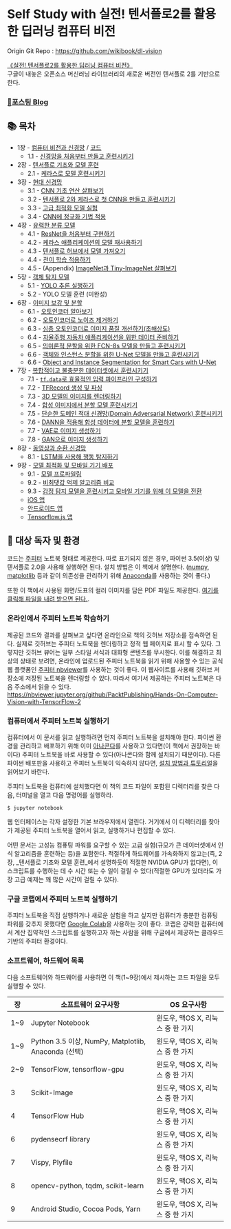 # Self Study with 실전! 텐서플로2를 활용한 딥러닝 컴퓨터 비전

Origin Git Repo : https://github.com/wikibook/dl-vision

[《실전! 텐서플로2를 활용한 딥러닝 컴퓨터 비전》](https://book.naver.com/bookdb/book_detail.nhn?bid=16365755)   
구글이 내놓은 오픈소스 머신러닝 라이브러리의 새로운 버전인 텐서플로 2를 기반으로 한다. 

### [📖포스팅 Blog](https://yjs-program.tistory.com/category/%EB%A8%B8%EC%8B%A0%EB%9F%AC%EB%8B%9D/Computer%20Vision)

## :books: 목차

- 1장 - [컴퓨터 비전과 신경망](https://yjs-program.tistory.com/176) / [코드](/Chapter01)
    - 1.1 - [신경망을 처음부터 만들고 훈련시키기](./Chapter01/ch1_nb1_build_and_train_neural_network_from_scratch.ipynb)
- 2장 - [텐서플로 기초와 모델 훈련](/Chapter02)
    - 2.1 - [케라스로 모델 훈련시키기](./Chapter02/ch2_nb1_mnist_keras.ipynb)
- 3장 - [현대 신경망](/Chapter03)
    - 3.1 - [CNN 기초 연산 살펴보기](./Chapter03/ch3_nb1_discover_cnns_basic_ops.ipynb)
    - 3.2 - [텐서플로 2와 케라스로 첫 CNN을 만들고 훈련시키기](./Chapter03/ch3_nb2_build_and_train_first_cnn_with_tf2.ipynb)
    - 3.3 - [고급 최적화 모델 실험](./Chapter03/ch3_nb3_experiment_with_optimizers.ipynb)
    - 3.4 - [CNN에 정규화 기법 적용](./Chapter03/ch3_nb4_apply_regularization_methods_to_cnns.ipynb)
- 4장 - [유력한 분류 모델](/Chapter04)
    - 4.1 - [ResNet을 처음부터 구현하기](./Chapter04/ch4_nb1_implement_resnet_from_scratch.ipynb)
    - 4.2 - [케라스 애플리케이션의 모델 재사용하기](./Chapter04/ch4_nb2_reuse_models_from_keras_apps.ipynb)
    - 4.3 - [텐서플로 허브에서 모델 가져오기](./Chapter04/ch4_nb3_fetch_models_from_tf_hub.ipynb)
    - 4.4 - [전이 학습 적용하기](./Chapter04/ch4_nb4_apply_transfer_learning.ipynb)
    - 4.5 - (Appendix) [ImageNet과 Tiny-ImageNet 살펴보기](./Chapter04/ch4_nb5_explore_imagenet_and_its_tiny_version.ipynb)
- 5장 - [객체 탐지 모델](/Chapter05)
    - 5.1 - [YOLO 추론 실행하기](./Chapter05/ch5_nb1_yolo_inference.ipynb)
    - 5.2 - YOLO 모델 훈련 (미완성)
- 6장 - [이미지 보강 및 분할](./Chapter06)
    - 6.1 - [오토인코더 알아보기](./Chapter06/ch6_nb1_discover_autoencoders.ipynb)
    - 6.2 - [오토인코더로 노이즈 제거하기](./Chapter06/ch6_nb2_denoise_with_autoencoders.ipynb)
    - 6.3 - [심층 오토인코더로 이미지 품질 개선하기(초해상도)](./Chapter06/ch6_nb3_improve_image_quality_with_dae.ipynb)
    - 6.4 - [자율주행 자동차 애플리케이션을 위한 데이터 준비하기](./Chapter06/ch6_nb4_preparing_data_for_smart_car_apps.ipynb)
    - 6.5 - [의미론적 분할을 위한 FCN-8s 모델을 만들고 훈련시키기](./Chapter06/ch6_nb5_build_and_train_a_fcn8s_semantic_segmentation_model_for_smart_cars.ipynb)
    - 6.6 - [객체와 인스턴스 분할을 위한 U-Net 모델을 만들고 훈련시키기](./Chapter06/ch6_nb6_build_and_train_a_unet_for_urban_object_and_instance_segmentation.ipynb)
    - 6.6 - [Object and Instance Segmentation for Smart Cars with U-Net](./Chapter06/ch6_nb6_object_and_instance_segmentation_for_smart_cars_with_unet.ipynb)
- 7장 - [복합적이고 불충분한 데이터셋에서 훈련시키기](/Chapter07)
    - 7.1 - [`tf.data`로 효율적인 입력 파이프라인 구성하기](./Chapter07/ch7_nb1_set_up_efficient_input_pipelines_with_tf_data.ipynb)
    - 7.2 - [TFRecord 생성 및 파싱](./Chapter07/ch7_nb2_generate_and_parse_tfrecords.ipynb)
    - 7.3 - [3D 모델의 이미지를 렌더링하기](./Chapter07/ch7_nb3_render_images_from_3d_models.ipynb)
    - 7.4 - [합성 이미지에서 분할 모델 훈련시키기](./Chapter07/ch7_nb4_train_segmentation_model_on_synthetic_images.ipynb)
    - 7.5 - [단순한 도메인 적대 신경망(Domain Adversarial Network) 훈련시키기](./Chapter07/ch7_nb5_train_a_simple_domain_adversarial_network_(dann).ipynb)
    - 7.6 - [DANN을 적용해 합성 데이터에 분할 모델을 훈련하기](./Chapter07/ch7_nb6_apply_dann_to_train_segmentation_model_on_synthetic_data.ipynb)
    - 7.7 - [VAE로 이미지 생성하기](./Chapter07/ch7_nb7_generate_images_with_vae_models.ipynb)
    - 7.8 - [GAN으로 이미지 생성하기](./Chapter07/ch7_nb8_generate_images_with_gan_models.ipynb) 	
- 8장 - [동영상과 순환 신경망](/Chapter08)
    - 8.1 - [LSTM을 사용해 행동 탐지하기](./Chapter08/ch8_nb1_action_recognition.ipynb)
- 9장 - [모델 최적화 및 모바일 기기 배포](/Chapter09)
    - 9.1 - [모델 프로파일링](./Chapter09/ch9_nb1_profiling.ipynb)
    - 9.2 - [비최댓값 억제 알고리즘 비교](./Chapter09/ch9_nb2_nms_speed_comparison.ipynb)
    - 9.3 - [감정 탐지 모델을 훈련시키고 모바일 기기를 위해 이 모델을 전환](./Chapter09/ch9_nb3_train_model.ipynb)
    - [iOS 앱](./Chapter09/coreml_ios)
    - [안드로이드 앱](./Chapter09/tf_lite_android)
    - [Tensorflow.js 앱](./Chapter09/tfjs)   


## :wrench: 대상 독자 및 환경

코드는 [주피터](http://jupyter.org/) 노트북 형태로 제공한다. 따로 표기되지 않은 경우, 파이썬 3.5(이상) 및 텐서플로 2.0을 사용해 실행하면 된다. 설치 방법은 이 책에서 설명한다. ([numpy](http://www.numpy.org/), [matplotlib](https://matplotlib.org) 등과 같이 의존성을 관리하기 위해 [Anaconda](https://anaconda.org/)를 사용하는 것이 좋다.)

또한 이 책에서 사용된 화면/도표의 컬러 이미지를 담은 PDF 파일도 제공한다. [여기를 클릭해 파일을 내려 받으면 된다.](https://www.packtpub.com/sites/default/files/downloads/9781788830645_ColorImages.pdf).

### 온라인에서 주피터 노트북 학습하기

제공된 코드와 결과를 살펴보고 싶다면 온라인으로 책의 깃허브 저장소를 접속하면 된다. 실제로 깃허브는 주피터 노트북을 렌더링하고 정적 웹 페이지로 표시 할 수 있다.
그렇지만 깃허브 뷰어는 일부 스타일 서식과 대화형 콘텐츠를 무시한다. 이를 해결하고 최상의 상태로 보려면, 온라인에 업로드된 주피터 노트북을 읽기 위해 사용할 수 있는 공식 웹 플랫폼인 [주피터 nbviewer](https://nbviewer.jupyter.org)를 사용하는 것이 좋다. 이 웹사이트를 사용해 깃허브 저장소에 저장된 노트북을 렌더링할 수 있다. 따라서 여기서 제공하는 주피터 노트북은 다음 주소에서 읽을 수 있다.
https://nbviewer.jupyter.org/github/PacktPublishing/Hands-On-Computer-Vision-with-TensorFlow-2

### 컴퓨터에서 주피터 노트북 실행하기

컴퓨터에서 이 문서를 읽고 실행하려면 먼저 주피터 노트북을 설치해야 한다. 파이썬 환경을 관리하고 배포하기 위해 이미 [아나콘다](https://www.anaconda.com)를 사용하고 있다면(이 책에서 권장하는 바이다) 주피터 노트북을 바로 사용할 수 있다(아나콘다와 함께 설치되기 때문이다). 다른 파이썬 배포판을 사용하고 주피터 노트북이 익숙하지 않다면, [설치 방법과 튜토리얼](https://jupyter.org/documentation)을 읽어보기 바란다.

주피터 노트북을 컴퓨터에 설치했다면 이 책의 코드 파일이 포함된 디렉터리를 찾은 다음, 터미널을 열고 다음 명령어를 실행하라. 

    $ jupyter notebook
    
웹 인터페이스는 각자 설정한 기본 브라우저에서 열린다. 거기에서 이 디렉터리를 찾아가 제공된 주피터 노트북을 열어서 읽고, 실행하거나 편집할 수 있다. 

어떤 문서는 고성능 컴퓨팅 파워를 요구할 수 있는 고급 실험(규모가 큰 데이터셋에서 인식 알고리즘을 훈련하는 등)을 포함한다. 적절하게 하드웨어를 가속화하지 않고는(즉, 2장, _텐서플로 기초와 모델 훈련_에서 설명하듯이 적절한 NVIDIA GPU가 없다면), 이 스크립트를 수행하는 데 수 시간 또는 수 일이 걸릴 수 있다(적절한 GPU가 있더라도 가장 고급 예제는 꽤 많은 시간이 걸릴 수 있다). 

### 구글 코랩에서 주피터 노트북 실행하기

주피터 노트북을 직접 실행하거나 새로운 실험을 하고 싶지만 컴퓨터가 충분한 컴퓨팅 파워를 갖추지 못했다면 [Google Colab](https://colab.research.google.com)을 사용하는 것이 좋다. 코랩은 강력한 컴퓨터에서 계산 집약적인 스크립트를 실행하고자 하는 사람을 위해 구글에서 제공하는 클라우드 기반의 주피터 환경이다. 

### 소프트웨어, 하드웨어 목록 

다음 소프트웨어와 하드웨어를 사용하면 이 책(1~9장)에서 제시하는 코드 파일을 모두 실행할 수 있다. 

| 장     | 소프트웨어 요구사항                                 | OS 요구사항                       |
| ------ | --------------------------------------------------- | --------------------------------- |
| 1~9    | Jupyter Notebook                                    | 윈도우, 맥OS X, 리눅스 중 한 가지 |
| 1~9    | Python 3.5 이상, NumPy, Matplotlib, Anaconda (선택) | 윈도우, 맥OS X, 리눅스 중 한 가지 |
| 2~9    | TensorFlow, tensorflow-gpu                          | 윈도우, 맥OS X, 리눅스 중 한 가지 |
| 3      | Scikit-Image                                        | 윈도우, 맥OS X, 리눅스 중 한 가지 |
| 4      | TensorFlow Hub                                      | 윈도우, 맥OS X, 리눅스 중 한 가지 |
| 6      | pydensecrf library                                  | 윈도우, 맥OS X, 리눅스 중 한 가지 |
| 7      | Vispy, Plyfile                                      | 윈도우, 맥OS X, 리눅스 중 한 가지 |
| 8      | opencv-python, tqdm, scikit-learn                   | 윈도우, 맥OS X, 리눅스 중 한 가지 |
| 9      | Android Studio, Cocoa Pods, Yarn                    | 윈도우, 맥OS X, 리눅스 중 한 가지 |

